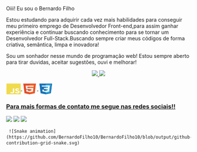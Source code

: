 Oiii! Eu sou o Bernardo Filho

Estou estudando para adquirir cada vez mais habilidades para conseguir meu primeiro emprego de Desenvolvedor Front-end,para assim ganhar experiência e continuar buscando conhecimento para se tornar um Desenvolvedor Full-Stack.Buscando sempre criar meus códigos de forma criativa, semântica, limpa e inovadora!

Sou um sonhador nesse mundo de programação web! Estou sempre aberto para tirar duvidas, aceitar sugestões, ouvi e melhorar!

<div align="center">
  <a href="https://github.com/BernardoFilho10">
  <img height="180em" src="https://github-readme-stats.vercel.app/api?username=BernardoFilho10&show_icons=true&theme=merko&include_all_commits=true&count_private=true"/>
  <img height="180em" src="https://github-readme-stats.vercel.app/api/top-langs/?username=BernardoFilho10&layout=compact&langs_count=7&theme=merko"/>
</div>
  <div style="display: inline_block"><br>
   <img align="center" alt="Js" height="30" width="40" src="https://raw.githubusercontent.com/devicons/devicon/master/icons/javascript/javascript-plain.svg"> 
   <img align="center" alt="HTML" height="30" width="40" src="https://raw.githubusercontent.com/devicons/devicon/master/icons/html5/html5-original.svg">
   <img align="center" alt="CSS" height="30" width="40" src="https://raw.githubusercontent.com/devicons/devicon/master/icons/css3/css3-original.svg">
  </div>
  
   ### Para mais formas de contato me segue nas redes sociais!!
  
  <div>
     <a href="https://instagram.com/bernardofilho" target="_blank"><img src="https://img.shields.io/badge/-Instagram-%23E4405F?style=for-the-badge&logo=instagram&logoColor=white" target="_blank"></a>
     <a href = "mailto:bernardodev2022@gmail.com"><img src="https://img.shields.io/badge/-Gmail-%23333?style=for-the-badge&logo=gmail&logoColor=white" target="_blank"></a>
    <a href="https://www.linkedin.com/in/bernardo-filho-32b0bb237" target="_blank"><img src="https://img.shields.io/badge/-LinkedIn-%230077B5?style=for-the-badge&logo=linkedin&logoColor=white" target="_blank"></a> 
    
    
     ![Snake animation](https://github.com/BernardoFilho10/BernardoFilho10/blob/output/github-contribution-grid-snake.svg)
    
  </div>
  
 
     

